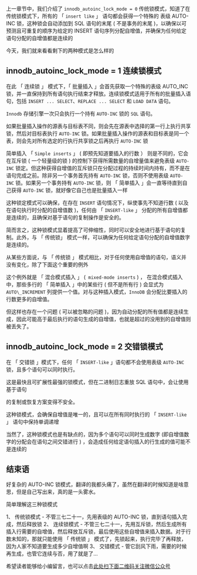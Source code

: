 上一章节中，我们介绍了 `innodb_autoinc_lock_mode = 0` 传统锁模式，知道了在传统锁模式下，所有的 「 `insert like` 」 语句都会获得一个特殊的 表级 AUTO-INC 锁，这种锁会自动添加到 SQL 语句的末尾 ( 不是事务的末尾 )，以确保以可预测且可重复的顺序为给定的 INSERT 语句序列分配自增值，并确保为任何给定语句分配的自增值都是连续的

今天，我们就来看看剩下的两种模式是怎么样的

## innodb_autoinc_lock_mode = 1 连续锁模式 ##

在此 「 连续锁 」 模式下，「 批量插入 」会首先获取一个特殊的表级 AUTO\_INC 锁，并一直保持到所有语句执行结束才释放。连续锁模式适用于所有的批量插入语句，包括 `INSERT ... SELECT`、`REPLACE ... SELECT` 和 `LOAD DATA` 语句。

`Innodb` 存储引擎一次只会执行一个持有 `AUTO-INC` 锁的 `SQL` 语句。

如果批量插入操作的源表与目标表不同，则会先在源表中选择的第一行上执行共享锁，然后对目标表执行 `AUTO-INC` 锁。如果批量插入操作的源表和目标表是同一个表，则会先对所有选定的行执行共享锁之后再执行 `AUTO-INC` 锁

简单插入 「 `Simple inserts` 」 ( 即预先知道要插入的行数 ） 则是不同的，它会在互斥锁 ( 一个轻量级的锁 ) 的控制下获得所需数量的自增量值来避免表级 `AUTO-INC` 锁定。但这种获得自增值的互斥锁只在分配过程的持续时间内持有，而不是在语句完成之前。除非另一个事务首先持有 `AUTO-INC` 锁，否则不使用表级 `AUTO-INC` 锁。如果另一个事务持有 `AUTO-INC` 锁，则 「 简单插入 」会一直等待直到自己获得 `AUTO-INC` 锁，就好像它自己也是批量插入一样

这种锁定模式可以确保，在存在 `INSERT` 语句情况下，纵使事先不知道行数 ( 以及在语句执行时分配的自增值数 )，任何由 「 `INSERT-like` 」 分配的所有自增值都是连续的，且确保对基于语句的复制操作是安全的。

简而言之，这种锁模式显着提高了可伸缩性，同时可以安全地进行基于语句的复制。此外，与 「 传统锁」 模式一样，可以确保为任何给定语句分配的自增值数字是连续的。

从某些方面说，与 「 传统锁 」 模式相比，对于任何使用自增值的语句，语义并没有变化，除了下面这个重要的例外

这个例外就是 「 混合模式插入 」 (` mixed-mode inserts` ) ， 在混合模式插入中，那些多行的 「 简单插入 」中的某些行 ( 但不是所有行 ) 会显式为 `AUTO\_INCREMENT` 列提供一个值。对与这种插入模式，`InnoDB` 会分配比要插入的行数更多的自增值。

但这样也存在一个问题 ( 可以被忽略的问题 )，因为自动分配的所有值都是连续生成，因此可能高于最后执行的语句生成的自增值，也就是超过的没用到的自增值则被丢失了。

## innodb_autoinc_lock_mode = 2 交错锁模式 ##

在 「 交错锁 」模式下，任何 「 `INSERT-like` 」语句都不会使用表级 `AUTO-INC` 锁，且多个语句可以同时执行。

这是最快且可扩展性最强的锁模式，但在二进制日志重放 SQL 语句中，会让使用基于语句

的复制或恢复方案变得不安全。

这种锁模式，会确保自增值是唯一的，且可以在所有同时执行的 「 `INSERT-like` 」 语句中保持单调递增

当然了，这种锁模式也是有缺点的，因为多个语句可以同时生成数字 (即自增值数字的分配会在语句之间交错进行 ) ，会造成任何给定语句插入的行生成的值可能不是连续的

## 结束语 ##

好复杂的 AUTO-INC 锁模式，翻译的我都头痛了，虽然在翻译的时候知道是啥意思，但是自己写出来，真的是一头雾水。

简单理解这三种锁模式

1、  传统锁模式 - 不管三七二十一，先用表级的 AUTO-INC 锁，直到语句插入完成，然后释放锁
2、  连续锁模式 - 不管三七二十一，先用互斥锁，然后生成所有插入行需要的自增值，然后释放互斥锁，最后使用这些自增值来插入数据。对于行数未知的，那就只能使用 「 传统锁 」 模式了，先锁起来，执行完毕了再释放，因为人家不知道要生成多少自增值啊
3、  交错模式 - 管它刮风下雨，需要的时候再生成，也管它连续与否，用了就是了...


希望读者能够给小编留言，也可以点击[此处扫下面二维码关注微信公众号](https://www.ycbbs.vip/?p=28 "此处扫下面二维码关注微信公众号")